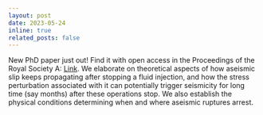 ```yaml
---
layout: post
date: 2023-05-24
inline: true
related_posts: false
---
```


New PhD paper just out! Find it with open access in the Proceedings of the Royal Society A: <a href="https://doi.org/10.1098/rspa.2022.0810">Link</a>. We elaborate on theoretical aspects of how aseismic slip keeps propagating after stopping a fluid injection, and how the stress perturbation associated with it can potentially trigger seismicity for long time (say months) after these operations stop. We also establish the physical conditions determining when and where aseismic ruptures arrest.
